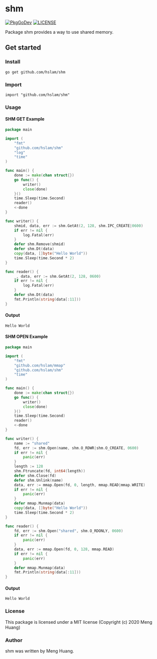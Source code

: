 # shm
[![PkgGoDev](https://pkg.go.dev/badge/github.com/hslam/shm)](https://pkg.go.dev/github.com/hslam/shm)
[![LICENSE](https://img.shields.io/github/license/hslam/shm.svg?style=flat-square)](https://github.com/hslam/shm/blob/master/LICENSE)

Package shm provides a way to use shared memory.

## Get started

### Install
```
go get github.com/hslam/shm
```
### Import
```
import "github.com/hslam/shm"
```
### Usage
#### SHM GET Example
```go
package main

import (
	"fmt"
	"github.com/hslam/shm"
	"log"
	"time"
)

func main() {
	done := make(chan struct{})
	go func() {
		writer()
		close(done)
	}()
	time.Sleep(time.Second)
	reader()
	<-done
}

func writer() {
	shmid, data, err := shm.GetAt(2, 128, shm.IPC_CREATE|0600)
	if err != nil {
		log.Fatal(err)
	}
	defer shm.Remove(shmid)
	defer shm.Dt(data)
	copy(data, []byte("Hello World"))
	time.Sleep(time.Second * 2)
}

func reader() {
	_, data, err := shm.GetAt(2, 128, 0600)
	if err != nil {
		log.Fatal(err)
	}
	defer shm.Dt(data)
	fmt.Println(string(data[:11]))
}
```
#### Output
```
Hello World
```

#### SHM OPEN Example
```go
package main

import (
	"fmt"
	"github.com/hslam/mmap"
	"github.com/hslam/shm"
	"time"
)

func main() {
	done := make(chan struct{})
	go func() {
		writer()
		close(done)
	}()
	time.Sleep(time.Second)
	reader()
	<-done
}

func writer() {
	name := "shared"
	fd, err := shm.Open(name, shm.O_RDWR|shm.O_CREATE, 0600)
	if err != nil {
		panic(err)
	}
	length := 128
	shm.Ftruncate(fd, int64(length))
	defer shm.Close(fd)
	defer shm.Unlink(name)
	data, err := mmap.Open(fd, 0, length, mmap.READ|mmap.WRITE)
	if err != nil {
		panic(err)
	}
	defer mmap.Munmap(data)
	copy(data, []byte("Hello World"))
	time.Sleep(time.Second * 2)
}

func reader() {
	fd, err := shm.Open("shared", shm.O_RDONLY, 0600)
	if err != nil {
		panic(err)
	}
	data, err := mmap.Open(fd, 0, 128, mmap.READ)
	if err != nil {
		panic(err)
	}
	defer mmap.Munmap(data)
	fmt.Println(string(data[:11]))
}
```
#### Output
```
Hello World
```

### License
This package is licensed under a MIT license (Copyright (c) 2020 Meng Huang)


### Author
shm was written by Meng Huang.


